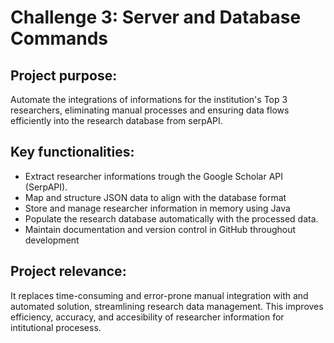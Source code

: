 # Challenge 3: Server and Database Commands

## Project purpose:

Automate the integrations of informations for the institution's Top 3 researchers, eliminating manual processes and ensuring data flows efficiently into the research database from serpAPI.

## Key functionalities:

- Extract researcher informations trough the Google Scholar API (SerpAPI).
- Map and structure JSON data to align with the database format
- Store and manage researcher information in memory using Java
- Populate the research database automatically with the processed data.
- Maintain documentation and version control in GitHub throughout development

## Project relevance:

It replaces time-consuming and error-prone manual integration with and automated solution, streamlining research data management. This improves efficiency, accuracy, and accesibility of researcher information for intitutional procesess.